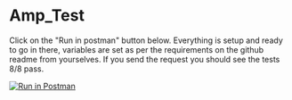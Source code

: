 # Amp_Test

Click on the "Run in postman" button below. 
Everything is setup and ready to go in there, variables are set as per the requirements on the github readme from yourselves. If you send the request you should see the tests 8/8 pass.

[![Run in Postman](https://run.pstmn.io/button.svg)](https://app.getpostman.com/run-collection/14352695-9de207ea-ab17-4420-b671-8ad9e7ea2602?action=collection%2Ffork&collection-url=entityId%3D14352695-9de207ea-ab17-4420-b671-8ad9e7ea2602%26entityType%3Dcollection%26workspaceId%3D0dde9d7c-39ed-4327-a961-0e8706d29756)


 
